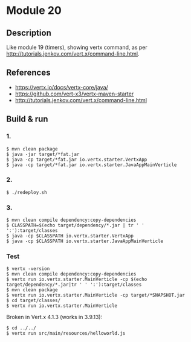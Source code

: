 # Module 20

## Description

Like module 19 (timers), showing vertx command, as per http://tutorials.jenkov.com/vert.x/command-line.html.

## References

* https://vertx.io/docs/vertx-core/java/
* https://github.com/vert-x3/vertx-maven-starter
* http://tutorials.jenkov.com/vert.x/command-line.html

## Build & run

### 1.

```
$ mvn clean package
$ java -jar target/*fat.jar
$ java -cp target/*fat.jar io.vertx.starter.VertxApp
$ java -cp target/*fat.jar io.vertx.starter.JavaAppMainVerticle
```

### 2.

```
$ ./redeploy.sh
```

### 3.

```
$ mvn clean compile dependency:copy-dependencies
$ CLASSPATH=$(echo target/dependency/*.jar | tr ' ' ':'):target/classes
$ java -cp $CLASSPATH io.vertx.starter.VertxApp
$ java -cp $CLASSPATH io.vertx.starter.JavaAppMainVerticle
```

### Test

```
$ vertx -version
$ mvn clean compile dependency:copy-dependencies
$ vertx run io.vertx.starter.MainVerticle -cp $(echo target/dependency/*.jar|tr ' ' ':'):target/classes
$ mvn clean package
$ vertx run io.vertx.starter.MainVerticle -cp target/*SNAPSHOT.jar 
$ cd target/classes/
$ vertx run io.vertx.starter.MainVerticle
```

Broken in Vert.x 4.1.3 (works in 3.9.13):
```
$ cd ../../
$ vertx run src/main/resources/helloworld.js
```

